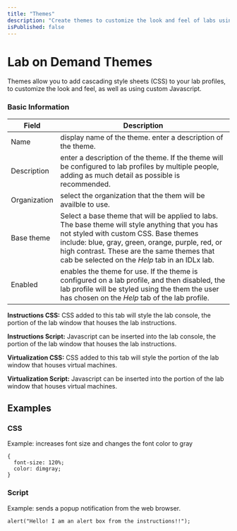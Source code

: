 ```yaml
---
title: "Themes"
description: "Create themes to customize the look and feel of labs using CSS, and JavaScript."
isPublished: false
---
```


# Lab on Demand Themes

Themes allow you to add cascading style sheets (CSS) to your lab profiles, to customize the look and feel, as well as using custom Javascript.

### Basic Information 
|Field|Description|
|--|--|
|Name | display name of the theme. enter a description of the theme.| 
|Description| enter a description of the theme. If the theme will be configured to lab profiles by multiple people, adding as much detail as possible is recommended.|
|Organization|select the organization that the them will be availble to use.|
|Base theme|Select a base theme that will be applied to labs. The base theme will style anything that you has not styled with custom CSS. Base themes include: blue, gray, green, orange, purple, red, or high contrast. These are the same themes that cab be selected on the _Help_ tab in an IDLx lab.|
|Enabled| enables the theme for use. If the theme is configured on a lab profile, and then disabled, the lab profile will be styled using the them the user has chosen on the _Help_ tab of the lab profile.|

**Instructions CSS:** CSS added to this tab will style the lab console, the portion of the lab window that houses the lab instructions.

**Instructions Script:** Javascript can be inserted into the lab console, the portion of the lab window that houses the lab instructions.

**Virtualization CSS:** CSS added to this tab will style the portion of the lab window that houses virtual machines. 

**Virtualization Script:** Javascript can be inserted into the portion of the lab window that houses virtual machines.

## Examples

### CSS

Example: increases font size and changes the font color to gray

```linenums
{
  font-size: 120%;
  color: dimgray;
}
```

### Script

Example: sends a popup notification from the web browser.

```linenums
alert("Hello! I am an alert box from the instructions!!");
```

